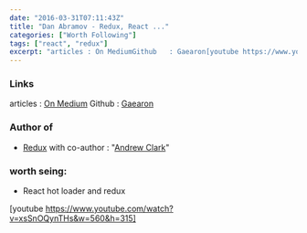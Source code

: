 ```yaml
---
date: "2016-03-31T07:11:43Z"
title: "Dan Abramov - Redux, React ..."
categories: ["Worth Following"]
tags: ["react", "redux"]
excerpt: "articles : On MediumGithub   : Gaearon[youtube https://www.youtube.com/watch?v=xsSnOQynTHs&w=560&h=..."
---
```


### Links

articles : [On Medium](https://medium.com/@dan_abramov)
Github   : [Gaearon](https://github.com/gaearon)

### Author of

* [Redux](https://github.com/reactjs/redux) with co-author : "[Andrew Clark](https://github.com/acdlite)"

### worth seing:

* React hot loader and redux

[youtube https://www.youtube.com/watch?v=xsSnOQynTHs&w=560&h=315]